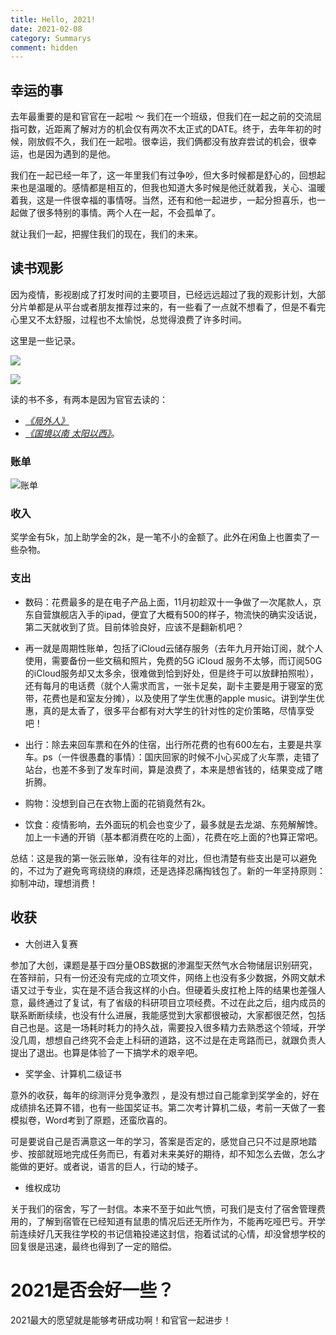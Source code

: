 ```yaml
---
title: Hello, 2021!
date: 2021-02-08
category: Summarys
comment: hidden
---
```


## 幸运的事

去年最重要的是和官官在一起啦 ～ 我们在一个班级，但我们在一起之前的交流屈指可数，近距离了解对方的机会仅有两次不太正式的DATE。终于，去年年初的时候，刚放假不久，我们在一起啦。很幸运，我们俩都没有放弃尝试的机会，很幸运，也是因为遇到的是他。

我们在一起已经一年了，这一年里我们有过争吵，但大多时候都是舒心的，回想起来也是温暖的。感情都是相互的，但我也知道大多时候是他迁就着我，关心、温暖着我，这是一件很幸福的事情呀。当然，还有和他一起进步，一起分担喜乐，也一起做了很多特别的事情。两个人在一起，不会孤单了。

就让我们一起，把握住我们的现在，我们的未来。

## 读书观影

因为疫情，影视剧成了打发时间的主要项目，已经远远超过了我的观影计划，大部分片单都是从平台或者朋友推荐过来的，有一些看了一点就不想看了，但是不看完心里又不太舒服，过程也不太愉悦，总觉得浪费了许多时间。

这里是一些记录。

<Image src="https://forting.nooooe.cn/2021/02/%E7%95%AA%E5%89%A7-1024x822.jpg"></Image>

<Image src="https://forting.nooooe.cn/2021/02/%E7%94%B5%E5%BD%B1-1024x633.png"></Image>

读的书不多，有两本是因为官官去读的：

- *[《局外人》](https://www.douban.com/link2/?url=https%3A%2F%2Fbook.douban.com%2Fsubject%2F4908885%2F&query=%E5%B1%80%E5%A4%96%E4%BA%BA&cat_id=1001&type=search&pos=0)*
- *[《国境以南 太阳以西》](https://www.douban.com/link2/?url=https%3A%2F%2Fbook.douban.com%2Fsubject%2F30144090%2F&query=%E5%9B%BD%E5%A2%83%E4%BB%A5%E5%8D%97+%E5%A4%AA%E9%98%B3%E4%BB%A5%E8%A5%BF&cat_id=1001&type=search&pos=0)*。


### 账单

  <Image src="https://forting.nooooe.cn/2021/02/%E8%B4%A6%E5%8D%952020-1024x557.png">账单</Image>

### 收入

奖学金有5k，加上助学金的2k，是一笔不小的金额了。此外在闲鱼上也置卖了一些杂物。

### 支出

- 数码：花费最多的是在电子产品上面，11月初趁双十一争做了一次尾款人，京东自营旗舰店入手的ipad，便宜了大概有500的样子，物流快的确实没话说，第二天就收到了货。目前体验良好，应该不是翻新机吧？

- 再一就是周期性账单，包括了iCloud云储存服务（去年九月开始订阅，就个人使用，需要备份一些文稿和照片，免费的5G iCloud 服务不太够，而订阅50G的iCloud服务却又太多余，很难做到恰到好处，但是终于可以放肆拍照啦），还有每月的电话费（就个人需求而言，一张卡足矣，副卡主要是用于寝室的宽带，花费也是和室友分摊），以及使用了学生优惠的apple music。讲到学生优惠，真的是太香了，很多平台都有对大学生的针对性的定价策略，尽情享受吧！

- 出行：除去来回车票和在外的住宿，出行所花费的也有600左右，主要是共享车。ps（一件很愚蠢的事情）：国庆回家的时候不小心买成了火车票，走错了站台，也差不多到了发车时间，算是浪费了，本来是想省钱的，结果变成了瞎折腾。

- 购物：没想到自己在衣物上面的花销竟然有2k。

- 饮食：疫情影响，去外面玩的机会也变少了，最多就是去龙湖、东苑解解馋。加上一卡通的开销（基本都消费在吃的上面），花费在吃上面的?也算正常吧。

总结：这是我的第一张云账单，没有往年的对比，但也清楚有些支出是可以避免的，不过为了避免弯弯绕绕的麻烦，还是选择忍痛掏钱包了。新的一年坚持原则：抑制冲动，理想消费！

## 收获

- 大创进入复赛

参加了大创，课题是基于四分量OBS数据的渗漏型天然气水合物储层识别研究，在答辩前，只有一份还没有完成的立项文件，网络上也没有多少数据，外网文献术语又过于专业，实在是不适合我这样的小白。但硬着头皮扛枪上阵的结果也差强人意，最终通过了复试，有了省级的科研项目立项经费。不过在此之后，组内成员的联系断断续续，也没有什么进展，我能感觉到大家都很被动，大家都很茫然，包括自己也是。这是一场耗时耗力的持久战，需要投入很多精力去熟悉这个领域，开学没几周，想想自己终究不会走上科研的道路，这不过是在走弯路而已，就跟负责人提出了退出。也算是体验了一下搞学术的艰辛吧。

- 奖学金、计算机二级证书

意外的收获，每年的综测评分竞争激烈 ，是没有想过自己能拿到奖学金的，好在成绩排名还算不错，也有一些国奖证书。第二次考计算机二级，考前一天做了一套模拟卷，Word考到了原题，还蛮欣喜的。

可是要说自己是否满意这一年的学习，答案是否定的，感觉自己只不过是原地踏步、按部就班地完成任务而已，有着对未来美好的期待，却不知怎么去做，怎么才能做的更好。或者说，语言的巨人，行动的矮子。

- 维权成功

关于我们的宿舍，写了一封信。本来不至于如此气愤，可我们是支付了宿舍管理费用的，了解到宿管在已经知道有鼠患的情况后还无所作为，不能再吃哑巴亏。开学前连续好几天我往学校的书记信箱投递这封信，抱着试试的心情，却没曾想学校的回复很是迅速，最终也得到了一定的赔偿。

# 2021是否会好一些？

2021最大的愿望就是能够考研成功啊！和官官一起进步！